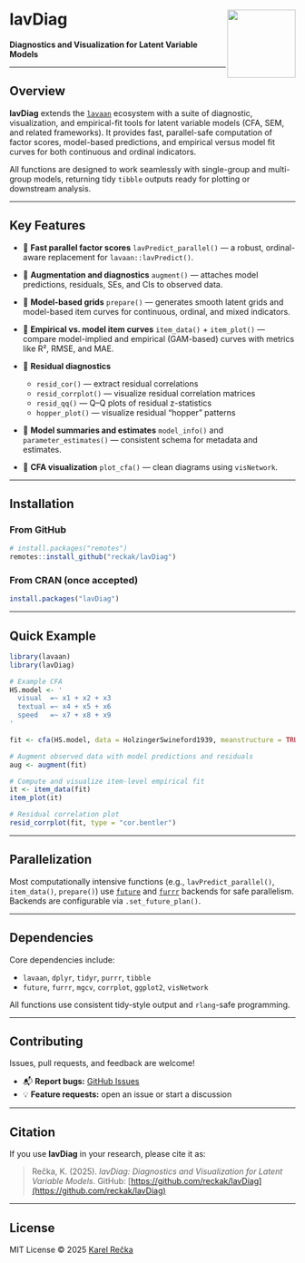 # lavDiag <img src="man/figures/logo.png" align="right" width="120"/>

**Diagnostics and Visualization for Latent Variable Models**

---

## Overview

**lavDiag** extends the [`lavaan`](https://lavaan.ugent.be/) ecosystem with a suite of
diagnostic, visualization, and empirical-fit tools for latent variable models
(CFA, SEM, and related frameworks). It provides fast, parallel-safe computation
of factor scores, model-based predictions, and empirical versus model fit curves
for both continuous and ordinal indicators.

All functions are designed to work seamlessly with single-group and multi-group
models, returning tidy `tibble` outputs ready for plotting or downstream analysis.

---

## Key Features

* 🔹 **Fast parallel factor scores**
  `lavPredict_parallel()` — a robust, ordinal-aware replacement for `lavaan::lavPredict()`.

* 🔹 **Augmentation and diagnostics**
  `augment()` — attaches model predictions, residuals, SEs, and CIs to observed data.

* 🔹 **Model-based grids**
  `prepare()` — generates smooth latent grids and model-based item curves for continuous,
  ordinal, and mixed indicators.

* 🔹 **Empirical vs. model item curves**
  `item_data()` + `item_plot()` — compare model-implied and empirical (GAM-based) curves
  with metrics like R², RMSE, and MAE.

* 🔹 **Residual diagnostics**

  * `resid_cor()` — extract residual correlations
  * `resid_corrplot()` — visualize residual correlation matrices
  * `resid_qq()` — Q–Q plots of residual z-statistics
  * `hopper_plot()` — visualize residual “hopper” patterns

* 🔹 **Model summaries and estimates**
  `model_info()` and `parameter_estimates()` — consistent schema for metadata and estimates.

* 🔹 **CFA visualization**
  `plot_cfa()` — clean diagrams using `visNetwork`.

---

## Installation

### From GitHub

```r
# install.packages("remotes")
remotes::install_github("reckak/lavDiag")
```

### From CRAN (once accepted)

```r
install.packages("lavDiag")
```

---

## Quick Example

```r
library(lavaan)
library(lavDiag)

# Example CFA
HS.model <- '
  visual  =~ x1 + x2 + x3
  textual =~ x4 + x5 + x6
  speed   =~ x7 + x8 + x9
'

fit <- cfa(HS.model, data = HolzingerSwineford1939, meanstructure = TRUE)

# Augment observed data with model predictions and residuals
aug <- augment(fit)

# Compute and visualize item-level empirical fit
it <- item_data(fit)
item_plot(it)

# Residual correlation plot
resid_corrplot(fit, type = "cor.bentler")
```

---

## Parallelization

Most computationally intensive functions (e.g., `lavPredict_parallel()`,
`item_data()`, `prepare()`) use [`future`](https://cran.r-project.org/package=future)
and [`furrr`](https://cran.r-project.org/package=furrr) backends for safe parallelism.
Backends are configurable via `.set_future_plan()`.

---

## Dependencies

Core dependencies include:

* `lavaan`, `dplyr`, `tidyr`, `purrr`, `tibble`
* `future`, `furrr`, `mgcv`, `corrplot`, `ggplot2`, `visNetwork`

All functions use consistent tidy-style output and `rlang`-safe programming.

---

## Contributing

Issues, pull requests, and feedback are welcome!

* 📬 **Report bugs:** [GitHub Issues](https://github.com/reckak/lavDiag/issues)
* 💡 **Feature requests:** open an issue or start a discussion

---

## Citation

If you use **lavDiag** in your research, please cite it as:

> Rečka, K. (2025). *lavDiag: Diagnostics and Visualization for Latent Variable Models*.
> GitHub: [https://github.com/reckak/lavDiag](https://github.com/reckak/lavDiag)

---

## License

MIT License © 2025 [Karel Rečka](mailto:reckak@muni.cz)
